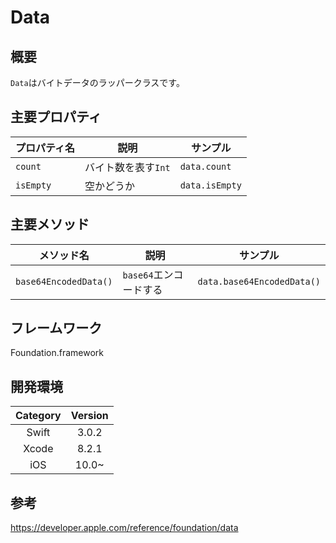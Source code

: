 # Data

## 概要
`Data`はバイトデータのラッパークラスです。

## 主要プロパティ

| プロパティ名 | 説明 | サンプル |
|-----------|------------|------------|
| `count` | バイト数を表す`Int` | `data.count` |
| `isEmpty` | 空かどうか | `data.isEmpty` |

## 主要メソッド

| メソッド名 | 説明 | サンプル |
|-----------|------------|------------|
| `base64EncodedData()` | `base64`エンコードする | `data.base64EncodedData()` |

## フレームワーク
Foundation.framework

## 開発環境
| Category | Version |
|:-----------:|:------------:|
| Swift | 3.0.2 |
| Xcode | 8.2.1 |
| iOS | 10.0~ |

## 参考
https://developer.apple.com/reference/foundation/data
